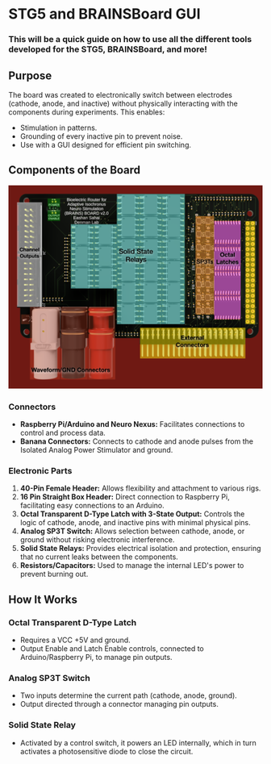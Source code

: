 # STG5 and BRAINSBoard GUI
### This will be a quick guide on how to use all the different tools developed for the STG5, BRAINSBoard, and more!

## Purpose

The board was created to electronically switch between electrodes (cathode, anode, and inactive) without physically interacting with the components during experiments. This enables:
- Stimulation in patterns.
- Grounding of every inactive pin to prevent noise.
- Use with a GUI designed for efficient pin switching.

## Components of the Board
![Top of the Board](images/BRAINSBoard_Top_Labelled.png)
### Connectors
- **Raspberry Pi/Arduino and Neuro Nexus:** Facilitates connections to control and process data.
- **Banana Connectors:** Connects to cathode and anode pulses from the Isolated Analog Power Stimulator and ground.

### Electronic Parts
1. **40-Pin Female Header:** Allows flexibility and attachment to various rigs.
2. **16 Pin Straight Box Header:** Direct connection to Raspberry Pi, facilitating easy connections to an Arduino.
3. **Octal Transparent D-Type Latch with 3-State Output:** Controls the logic of cathode, anode, and inactive pins with minimal physical pins.
4. **Analog SP3T Switch:** Allows selection between cathode, anode, or ground without risking electronic interference.
5. **Solid State Relays:** Provides electrical isolation and protection, ensuring that no current leaks between the components.
6. **Resistors/Capacitors:** Used to manage the internal LED's power to prevent burning out.

## How It Works

### Octal Transparent D-Type Latch
- Requires a VCC +5V and ground.
- Output Enable and Latch Enable controls, connected to Arduino/Raspberry Pi, to manage pin outputs.

### Analog SP3T Switch
- Two inputs determine the current path (cathode, anode, ground).
- Output directed through a connector managing pin outputs.

### Solid State Relay
- Activated by a control switch, it powers an LED internally, which in turn activates a photosensitive diode to close the circuit.
